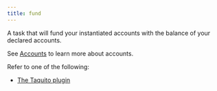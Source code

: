```yaml
---
title: fund
---
```


A task that will fund your instantiated accounts with the balance of your declared accounts.

See [Accounts](/taqueria/config/implicit-accounts) to learn more about accounts.

Refer to one of the following:
- [The Taquito plugin](/taqueria/plugins/plugin-taquito/#the-taq-fund-task)